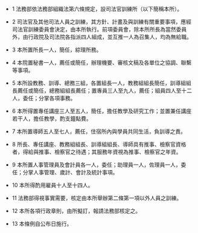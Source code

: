 * 1 法務部依法務部組織法第六條規定，設司法官訓練所（以下簡稱本所）。

* 2 司法官及其他司法人員之訓練，其方針、計畫及與訓練有關重要事項，應經司法官訓練委員會決定，由本所執行。前項委員會，除本所所長為當然委員外，由行政院及司法院各指派四人組成，並互推一人為召集人，均為無給職。

* 3 本所置所長一人，簡任，綜理所務。

* 4 本院置秘書一人，薦任或簡任，辦理機要、審核文稿及各單位之協調、聯繫等事項。

* 5 本所設教務、訓導、總務三組，各置組長一人，教務組組長簡任，訓導組組長薦任或簡任，總務組組長薦任；置專員三人至九人，薦任；組員四人至十二人，委任；分掌各項事務。

* 6 本所得置專任講座三人至五人，簡任，擔任教學及研究工作；並置兼任講座若干人，擔任教學，酌支鐘點費。

* 7 本所置導師五人至七人，薦任，住宿所內與學員共同生活，負訓導之責。

* 8 所長、專任講座、教務組組長、訓導組組長、導師具有推事、檢察官資格者，得給與推事、檢察官之待遇；其服務年資視為推事、檢察官之年資。

* 9 本所置人事管理員及會計員各一人，委任；助理員一人，佐理員一人，委任；分掌人事管理、歲計、會計及統計事項。

* 10 本所得酌用雇員十人至十四人。

* 11 法務部得視事實需要，核定由本所舉辦第二條第一項以外人員之訓練。

* 12 本所各項行政章則，由所擬訂，報請法務部核定之。

* 13 本條例自公布日施行。

